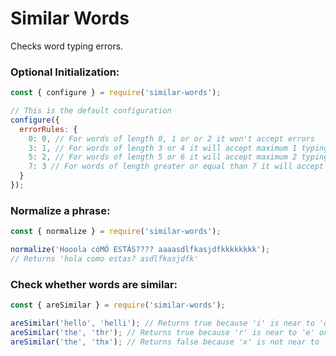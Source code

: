 # Similar Words
Checks word typing errors.

### Optional Initialization:
```js
const { configure } = require('similar-words');

// This is the default configuration
configure({
  errorRules: {
    0: 0, // For words of length 0, 1 or or 2 it won't accept errors
    3: 1, // For words of length 3 or 4 it will accept maximum 1 typing error
    5: 2, // For words of length 5 or 6 it will accept maximum 2 typing errors
    7: 3 // For words of length greater or equal than 7 it will accept maximum 3 typing errors
  }
});
```

### Normalize a phrase:
```js
const { normalize } = require('similar-words');

normalize('Hooola cóMÓ ESTÁS???? aaaasdlfkasjdfkkkkkkkk');
// Returns 'hola como estas? asdlfkasjdfk'
```

### Check whether words are similar:
```js
const { areSimilar } = require('similar-words');

areSimilar('hello', 'helli'); // Returns true because 'i' is near to 'o' on the keyboard
areSimilar('the', 'thr'); // Returns true because 'r' is near to 'e' on the keyboard
areSimilar('the', 'thx'); // Returns false because 'x' is not near to 'e' on the keyboard
```
